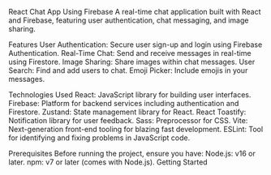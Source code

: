 React Chat App Using Firebase
A real-time chat application built with React and Firebase, featuring user authentication, chat messaging, and image sharing.

Features
User Authentication: Secure user sign-up and login using Firebase Authentication.
Real-Time Chat: Send and receive messages in real-time using Firestore.
Image Sharing: Share images within chat messages.
User Search: Find and add users to chat.
Emoji Picker: Include emojis in your messages.

Technologies Used
React: JavaScript library for building user interfaces.
Firebase: Platform for backend services including authentication and Firestore.
Zustand: State management library for React.
React Toastify: Notification library for user feedback.
Sass: Preprocessor for CSS.
Vite: Next-generation front-end tooling for blazing fast development.
ESLint: Tool for identifying and fixing problems in JavaScript code.

Prerequisites
Before running the project, ensure you have:
Node.js: v16 or later.
npm: v7 or later (comes with Node.js).
Getting Started

